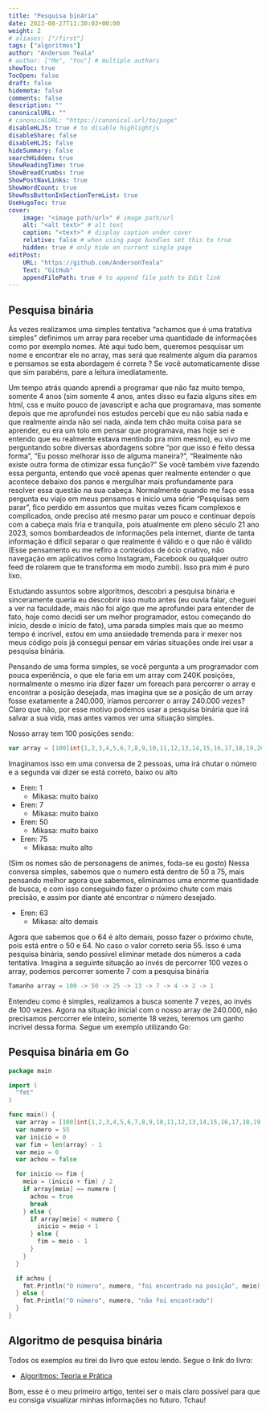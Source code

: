 ```yaml
---
title: "Pesquisa binária"
date: 2023-08-27T11:30:03+00:00
weight: 2
# aliases: ["/first"]
tags: ["algoritmos"]
author: "Anderson Teala"
# author: ["Me", "You"] # multiple authors
showToc: true
TocOpen: false
draft: false
hidemeta: false
comments: false
description: ""
canonicalURL: ""
# canonicalURL: "https://canonical.url/to/page"
disableHLJS: true # to disable highlightjs
disableShare: false
disableHLJS: false
hideSummary: false
searchHidden: true
ShowReadingTime: true
ShowBreadCrumbs: true
ShowPostNavLinks: true
ShowWordCount: true
ShowRssButtonInSectionTermList: true
UseHugoToc: true
cover:
    image: "<image path/url>" # image path/url
    alt: "<alt text>" # alt text
    caption: "<text>" # display caption under cover
    relative: false # when using page bundles set this to true
    hidden: true # only hide on current single page
editPost:
    URL: "https://github.com/AndersonTeala"
    Text: "GitHub"
    appendFilePath: true # to append file path to Edit link
---
```


## Pesquisa binária

Às vezes realizamos uma simples tentativa “achamos que é uma tratativa simples” definimos um array para receber uma quantidade de informações como por exemplo nomes. Até aqui tudo bem, queremos pesquisar um nome e encontrar ele no array, mas será que realmente algum dia paramos e pensamos se esta abordagem é correta ? Se você automaticamente disse que sim parabéns, pare a leitura imediatamente.

Um tempo atrás quando aprendi a programar que não faz muito tempo, somente 4 anos (sim somente 4 anos, antes disso eu fazia alguns sites em html, css e muito pouco de javascript e acha que programava, mas somente depois que me aprofundei nos estudos percebi que eu não sabia nada e que realmente ainda não sei nada, ainda tem chão muita coisa para se aprender, eu era um tolo em pensar que programava, mas hoje sei e entendo que eu realmente estava mentindo pra mim mesmo), eu vivo me perguntando sobre diversas abordagens sobre “por que isso é feito dessa forma”, “Eu posso melhorar isso de alguma maneira?”, “Realmente não existe outra forma de otimizar essa função?” Se você também vive fazendo essa pergunta, entendo que você apenas quer realmente entender o que acontece debaixo dos panos e mergulhar mais profundamente para resolver essa questão na sua cabeça. Normalmente quando me faço essa pergunta eu viajo em meus pensamos e inicio uma série “Pesquisas sem parar”, fico perdido em assuntos que muitas vezes ficam complexos e complicados, onde preciso até mesmo parar um pouco e continuar depois com a cabeça mais fria e tranquila, pois atualmente em pleno século 21 ano 2023, somos bombardeados de informações pela internet, diante de tanta informação é difícil separar o que realmente é válido e o que não é válido (Esse pensamento eu me refiro a conteúdos de ócio criativo, não navegação em aplicativos como Instagram, Facebook ou qualquer outro feed de rolarem que te transforma em modo zumbi). Isso pra mim é puro lixo.

Estudando assuntos sobre algoritmos, descobri a pesquisa binária e sinceramente queria eu descobrir isso muito antes (eu ouvia falar, cheguei a ver na faculdade, mais não foi algo que me aprofundei para entender de fato, hoje como decidi ser um melhor programador, estou começando do início, desde o início de fato), uma parada simples mais que ao mesmo tempo é incrível, estou em uma ansiedade tremenda para ir mexer nos meus código pois já consegui pensar em várias situações onde irei usar a pesquisa binária.

Pensando de uma forma simples, se você pergunta a um programador com pouca experiência, o que ele faria em um array com 240K posições, normalmente o mesmo iria dizer fazer um foreach para percorrer o array e encontrar a posição desejada, mas imagina que se a posição de um array fosse exatamente a 240.000, iríamos percorrer o array 240.000 vezes? Claro que não, por esse motivo podemos usar a pesquisa binária que irá salvar a sua vida, mas antes vamos ver uma situação simples.

Nosso array tem 100 posições sendo:

```go
var array = [100]int{1,2,3,4,5,6,7,8,9,10,11,12,13,14,15,16,17,18,19,20,21,22,23,24,25,26,27,28,29,30,31,32,33,34,35,36,37,38,39,40,41,42,43,44,45,46,47,48,49,50,51,52,53,54,55,56,57,58,59,60,61,62,63,64,65,66,67,68,69,70,71,72,73,74,75,76,77,78,79,80,81,82,83,84,85,86,87,88,89,90,91,92,93,94,95,96,97,98,99,100}
```

Imaginamos isso em uma conversa de 2 pessoas, uma irá chutar o número e a segunda vai dizer se está correto, baixo ou alto

- Eren: 1
  - Mikasa: muito baixo
- Eren: 7
  - Mikasa: muito baixo
- Eren: 50
  - Mikasa: muito baixo
- Eren: 75
  - Mikasa: muito alto

(Sim os nomes são de personagens de animes, foda-se eu gosto) Nessa conversa simples, sabemos que o numero está dentro de 50 a 75, mais pensando melhor agora que sabemos, eliminamos uma enorme quantidade de busca, e com isso conseguindo fazer o próximo chute com mais precisão, e assim por diante até encontrar o número desejado.

- Eren: 63
  - Mikasa: alto demais

Agora que sabemos que o 64 é alto demais, posso fazer o próximo chute, pois está entre o 50 e 64. No caso o valor correto seria 55. Isso é uma pesquisa binária, sendo possível eliminar metade dos números a cada tentativa. Imagina a seguinte situação ao invés de percorrer 100 vezes o array, podemos percorrer somente 7 com a pesquisa binária

```go
Tamanho array = 100 -> 50 -> 25 -> 13 -> 7 -> 4 -> 2 -> 1
```

Entendeu como é simples, realizamos a busca somente 7 vezes, ao invés de 100 vezes. Agora na situação inicial com o nosso array de 240.000, não precisamos percorrer ele inteiro, somente 18 vezes, teremos um ganho incrível dessa forma. Segue um exemplo utilizando Go:

## Pesquisa binária em Go

```go
package main

import (
  "fmt"
)

func main() {
  var array = [100]int{1,2,3,4,5,6,7,8,9,10,11,12,13,14,15,16,17,18,19,20,21,22,23,24,25,26,27,28,29,30,31,32,33,34,35,36,37,38,39,40,41,42,43,44,45,46,47,48,49,50,51,52,53,54,55,56,57,58,59,60,61,62,63,64,65,66,67,68,69,70,71,72,73,74,75,76,77,78,79,80,81,82,83,84,85,86,87,88,89,90,91,92,93,94,95,96,97,98,99,100}
  var numero = 55
  var inicio = 0
  var fim = len(array) - 1
  var meio = 0
  var achou = false

  for inicio <= fim {
    meio = (inicio + fim) / 2
    if array[meio] == numero {
      achou = true
      break
    } else {
      if array[meio] < numero {
        inicio = meio + 1
      } else {
        fim = meio - 1
      }
    }
  }

  if achou {
    fmt.Println("O número", numero, "foi encontrado na posição", meio)
  } else {
    fmt.Println("O número", numero, "não foi encontrado")
  }
}
```

## Algoritmo de pesquisa binária

Todos os exemplos eu tirei do livro que estou lendo. Segue o link do livro:

- [Algoritmos: Teoria e Prática](https://amzn.to/47jr5o6)

Bom, esse é o meu primeiro artigo, tentei ser o mais claro possível para que eu consiga visualizar minhas informações no futuro. Tchau!